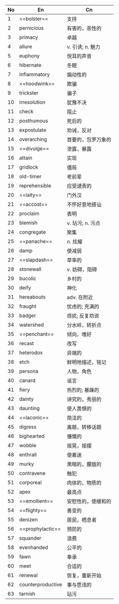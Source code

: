 
| No  | En                | Cn           |
| --- | ----------------- | ------------ |
| 1   | ==bolster==       | 支持           |
| 2   | pernicious        | 有害的，恶性的      |
| 3   | primacy           | 卓越           |
| 4   | allure            | v. 引诱; n. 魅力 |
| 5   | euphony           | 悦耳的声音        |
| 6   | hibernate         | 冬眠           |
| 7   | inflammatory      | 煽动性的         |
| 8   | ==hoodwink==      | 欺骗           |
| 9   | trickster         | 骗子           |
| 10  | irresolution      | 犹豫不决         |
| 11  | check             | 阻止           |
| 12  | posthumous        | 死后的          |
| 13  | expostulate       | 劝诫，反对        |
| 14  | overarching       | 首要的，包罗万象的    |
| 15  | ==divulge==       | 泄露，暴露        |
| 16  | attain            | 实现           |
| 17  | gridlock          | 僵局           |
| 18  | old-timer         | 老前辈          |
| 19  | reprehensible     | 应受谴责的        |
| 20  | ==laity==         | 门外汉          |
| 21  | ==accost==        | 不怀好意地搭讪      |
| 22  | proclaim          | 表明           |
| 23  | blemish           | v. 玷污; n. 污点 |
| 24  | congregate        | 聚集           |
| 25  | ==panache==       | n. 炫耀        |
| 26  | damp              | 使减弱          |
| 27  | ==slapdash==      | 草率的          |
| 28  | stonewall         | v. 妨碍，阻碍     |
| 29  | bucolic           | 乡村的          |
| 30  | deify             | 神化           |
| 31  | hereabouts        | adv. 在附近     |
| 32  | fraught           | 忧虑的; 充满的     |
| 33  | badger            | 烦扰; 反复劝说     |
| 34  | watershed         | 分水岭，转折点      |
| 35  | ==penchant==      | 倾向，嗜好        |
| 36  | recast            | 改写           |
| 37  | heterodox         | 异端的          |
| 38  | etch              | 鲜明地描述，铭记     |
| 39  | persona           | 人物，角色        |
| 40  | canard            | 谣言           |
| 41  | fiery             | 热烈的; 暴躁的     |
| 42  | dainty            | 讲究的，秀丽的      |
| 43  | daunting          | 使人畏惧的        |
| 44  | ==laconic==       | 简洁的          |
| 45  | digress           | 离题，转移话题      |
| 46  | bighearted        | 慷慨的          |
| 47  | wobble            | 摇晃，摇摆        |
| 48  | enthrall          | 使着迷          |
| 49  | murky             | 黑暗的，朦胧的      |
| 50  | contravene        | 触犯           |
| 51  | corporeal         | 肉体的，物质的      |
| 52  | apex              | 最高点          |
| 53  | ==emollient==     | 安慰性的，使缓和的    |
| 54  | ==flighty==       | 善变的          |
| 55  | denizen           | 居民，栖息者       |
| 56  | ==prophylactic==  | 预防的          |
| 57  | squander          | 浪费           |
| 58  | evenhanded        | 公平的          |
| 59  | fawn              | 奉承           |
| 60  | meet              | 合适的          |
| 61  | renewal           | 恢复，重新开始      |
| 62  | counterproductive | 事与愿违的        |
| 63  | tarnish           | 玷污           |
